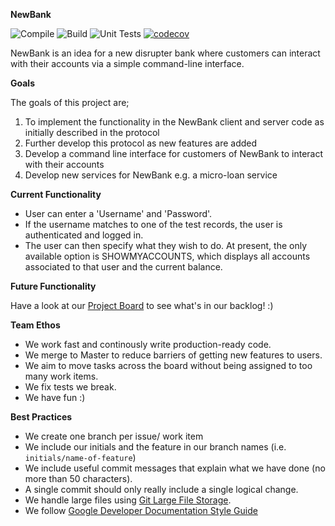 **NewBank**

![Compile](https://github.com/pratikthanki/NewBank/workflows/Compile/badge.svg)
![Build](https://github.com/pratikthanki/NewBank/workflows/Build%20Master/badge.svg)
![Unit Tests](https://github.com/pratikthanki/NewBank/workflows/Unit%20Tests/badge.svg)
[![codecov](https://codecov.io/gh/pratikthanki/NewBank/branch/master/graph/badge.svg?token=STPTR67RGK)](https://codecov.io/gh/pratikthanki/NewBank)

NewBank is an idea for a new disrupter bank where customers can interact with their accounts via a simple 
command-line interface.


**Goals**

The goals of this project are;
1. To implement the functionality in the NewBank client and server code as initially described in the protocol
2. Further develop this protocol as new features are added
3. Develop a command line interface for customers of NewBank to interact with their
accounts
4. Develop new services for NewBank e.g. a micro-loan service


**Current Functionality**

- User can enter a 'Username' and 'Password'.
- If the username matches to one of the test records, the user is authenticated and logged in.
- The user can then specify what they wish to do. At present, the only available option is SHOWMYACCOUNTS, which 
displays all accounts associated to that user and the current balance.


**Future Functionality**

Have a look at our [Project Board](https://github.com/pratikthanki/NewBank/projects/1) to see what's in our backlog! :)


**Team Ethos**

- We work fast and continously write production-ready code.
- We merge to Master to reduce barriers of getting new features to users.
- We aim to move tasks across the board without being assigned to too many work items.
- We fix tests we break.
- We have fun :) 

**Best Practices**

- We create one branch per issue/ work item
- We include our initials and the feature in our branch names (i.e. `initials/name-of-feature`)
- We include useful commit messages that explain what we have done (no more than 50 characters).
- A single commit should only really include a single logical change.
- We handle large files using [Git Large File Storage](https://git-lfs.github.com/).
- We follow [Google Developer Documentation Style Guide](https://developers.google.com/style)
